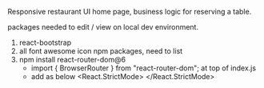 Responsive restaurant UI home page, business logic for reserving a table.

packages needed to edit / view on local dev environment.

1. react-bootstrap
2. all font awesome icon npm packages, need to list
3. npm install react-router-dom@6
    - import { BrowserRouter } from "react-router-dom"; at top of index.js
    - add <BroswerRouter> as below
             <React.StrictMode>
             <BrowserRouter>
             <App />
             </BrowserRouter>
            </React.StrictMode>